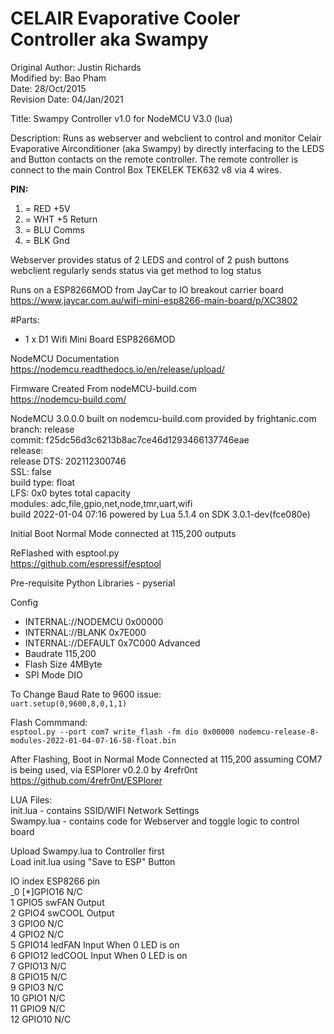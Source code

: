 # CELAIR Evaporative Cooler Controller aka Swampy
Original Author: Justin Richards<br>
Modified by: Bao Pham<br>
Date: 28/Oct/2015<br>
Revision Date: 04/Jan/2021<br>

Title: Swampy Controller v1.0 for NodeMCU V3.0 (lua)

Description: Runs as webserver and webclient to control
and monitor Celair Evaporative Airconditioner (aka Swampy) by directly
interfacing to the LEDS and Button contacts on the remote controller.
The remote controller is connect to the main Control Box TEKELEK TEK632 v8 via 4 wires.<br>

__PIN:__<br>
1. = RED +5V
2. = WHT +5 Return
3. = BLU Comms
4. = BLK Gnd

Webserver provides status of 2 LEDS and control of 2 push buttons
webclient regularly sends status via get method to log status

Runs on a ESP8266MOD from JayCar to IO breakout carrier board
https://www.jaycar.com.au/wifi-mini-esp8266-main-board/p/XC3802

#Parts:

* 1 x D1 Wifi Mini Board ESP8266MOD<br>


NodeMCU Documentation<br>
https://nodemcu.readthedocs.io/en/release/upload/<br>

Firmware Created From nodeMCU-build.com<br>
https://nodemcu-build.com/<br>

NodeMCU 3.0.0.0 built on nodemcu-build.com provided by frightanic.com<br>
	branch: release<br>
	commit: f25dc56d3c6213b8ac7ce46d1293466137746eae<br>
	release: <br>
	release DTS: 202112300746<br>
	SSL: false<br>
	build type: float<br>
	LFS: 0x0 bytes total capacity<br>
	modules: adc,file,gpio,net,node,tmr,uart,wifi<br>
 build 2022-01-04 07:16 powered by Lua 5.1.4 on SDK 3.0.1-dev(fce080e)

Initial Boot Normal Mode connected at 115,200 outputs <br>

ReFlashed with esptool.py<br>
https://github.com/espressif/esptool<br>

Pre-requisite Python Libraries - pyserial<br>


Config <br>
* INTERNAL://NODEMCU  0x00000
* INTERNAL://BLANK    0x7E000
* INTERNAL://DEFAULT  0x7C000
 Advanced<br>
* Baudrate 115,200
* Flash Size 4MByte   
* SPI Mode DIO

To Change Baud Rate to 9600 issue:<br> 
`uart.setup(0,9600,8,0,1,1)`

Flash Commmand:<br>
`esptool.py --port com7 write_flash -fm dio 0x00000 nodemcu-release-8-modules-2022-01-04-07-16-58-float.bin`

After Flashing, Boot in Normal Mode Connected at 115,200 assuming COM7 is being used, via ESPlorer v0.2.0 by 4refr0nt<br>
https://github.com/4refr0nt/ESPlorer<br>

LUA Files:<br>
init.lua   - contains SSID/WIFI Network Settings<br>
Swampy.lua - contains code for Webserver and toggle logic to control board<br>

Upload Swampy.lua to Controller first<br>
Load init.lua using "Save to ESP" Button<br>


IO index    ESP8266 pin<br>
_0 [*]GPIO16 N/C<br>
1    GPIO5  swFAN Output<br>
2    GPIO4  swCOOL Output<br>
3    GPIO0  N/C<br>
4    GPIO2  N/C<br>
5    GPIO14 ledFAN Input  When 0 LED is on<br>
6    GPIO12 ledCOOL Input When 0 LED is on<br>
7    GPIO13 N/C<br>
8    GPIO15 N/C<br>
9    GPIO3  N/C<br>
10   GPIO1  N/C<br>
11   GPIO9  N/C<br>
12   GPIO10 N/C<br>
